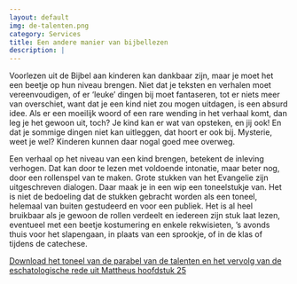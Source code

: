 ```yaml
---
layout: default
img: de-talenten.png
category: Services
title: Een andere manier van bijbellezen
description: |
---
```

Voorlezen uit de Bijbel aan kinderen kan dankbaar zijn, maar je moet het een beetje op hun niveau brengen. Niet dat je teksten en verhalen moet vereenvoudigen, of er ‘leuke’ dingen bij moet fantaseren, tot er niets meer van overschiet, want dat je een kind niet zou mogen uitdagen, is een absurd idee. Als er een moeilijk woord of een rare wending in het verhaal komt, dan leg je het gewoon uit, toch? Je kind kan er wat van opsteken, en jij ook! En dat je sommige dingen niet kan uitleggen, dat hoort er ook bij. Mysterie, weet je wel? Kinderen kunnen daar nogal goed mee overweg.

Een verhaal op het niveau van een kind brengen, betekent de inleving verhogen. Dat kan door te lezen met voldoende intonatie, maar beter nog, door een rollenspel van te maken. Grote stukken van het Evangelie zijn uitgeschreven dialogen. Daar maak je in een wip een toneelstukje van. Het is niet de bedoeling dat de stukken gebracht worden als een toneel, helemaal van buiten gestudeerd en voor een publiek. Het is al heel bruikbaar als je gewoon de rollen verdeelt en iedereen zijn stuk laat lezen, eventueel met een beetje kostumering en enkele rekwisieten, ’s avonds thuis voor het slapengaan, in plaats van een sprookje, of in de klas of tijdens de catechese.

[Download het toneel van de parabel van de talenten en het vervolg van de eschatologische rede uit Mattheus hoofdstuk 25](http://gelovenleren.net/portfolio/de-talenten/) 
